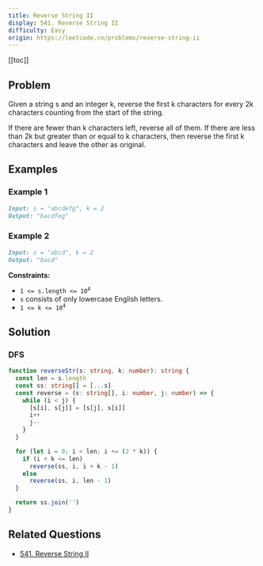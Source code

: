 ```yaml
---
title: Reverse String II
display: 541. Reverse String II
difficulty: Easy
origin: https://leetcode.cn/problems/reverse-string-ii
---
```


[[toc]]

## Problem

Given a string s and an integer k, reverse the first k characters for every 2k characters counting from the start of the string.

If there are fewer than k characters left, reverse all of them. If there are less than 2k but greater than or equal to k characters, then reverse the first k characters and leave the other as original.

## Examples

### Example 1

```md
Input: s = "abcdefg", k = 2
Output: "bacdfeg"
```

### Example 2

```md
Input: s = "abcd", k = 2
Output: "bacd"
```

**Constraints:**

- <code>1 <= s.length <= 10<sup>4</sup></code>
- `s` consists of only lowercase English letters.
- <code>1 <= k <= 10<sup>4</sup></code>

## Solution

### DFS

```ts
function reverseStr(s: string, k: number): string {
  const len = s.length
  const ss: string[] = [...s]
  const reverse = (s: string[], i: number, j: number) => {
    while (i < j) {
      [s[i], s[j]] = [s[j], s[i]]
      i++
      j--
    }
  }

  for (let i = 0; i < len; i += (2 * k)) {
    if (i + k <= len)
      reverse(ss, i, i + k - 1)
    else
      reverse(ss, i, len - 1)
  }

  return ss.join('')
}
```


## Related Questions

- [541. Reverse String II](/structures/string/541)
